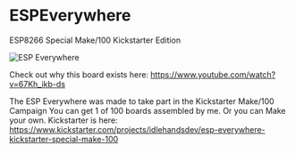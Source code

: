 # ESPEverywhere
ESP8266 Special Make/100 Kickstarter Edition

![ESP Everywhere](http://imgur.com/XcDUjpF.jpg?raw=true "ESP Everywhere")

Check out why this board exists here:
https://www.youtube.com/watch?v=67Kh_ikb-ds

The ESP Everywhere was made to take part in the Kickstarter Make/100 Campaign
You can get 1 of 100 boards assembled by me. Or you can Make your own.
Kickstarter is here:
https://www.kickstarter.com/projects/idlehandsdev/esp-everywhere-kickstarter-special-make-100

